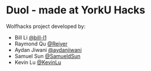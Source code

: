 # Duol - made at YorkU Hacks
Wolfhacks project developed by:
- Bill Li [@bill-l1](https://github.com/bill-l1)
- Raymond Qu [@Reiyer](https://github.com/Reiyer)
- Aydan Jiwani [@aydanjiwani](https://github.com/aydanjiwani)
- Samuel Sun [@SamueldSun](https://github.com/SamueldSun)
- Kevin Lu [@KevinLu](https://github.com/KevinLu)

